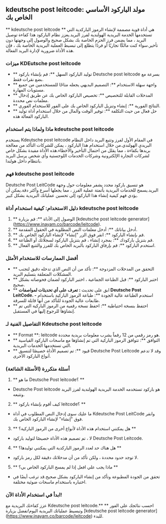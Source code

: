 ## kdeutsche post leitcode: مولد الباركود الأساسي الخاص بك

** kdeutsche post leitcode ** هي أداة قوية مصممة لإنشاء الرموز الباركدية التي تستخدمها الخدمة البريدية الهولندية لفرز البريد.يعزز نظام الباركود هذا كفاءة توصيل البريد ، مما يضمن فرز الحزم الخاصة بك بشكل صحيح والوصول إلى وجهتها دون تأخير.سواء كنت مالكًا تجاريًا أو فردًا يتطلع إلى تبسيط العملية البريدية الخاصة بك ، فإن هذه الأداة ضرورية لإدارة البريد الفعالة.

### ميزات KDEutsche post leitcode

- ** توليد الباركود السهل **: قم بإنشاء باركود Deutsche post leitcode بسرعة مع بضع نقرات فقط.
- ** واجهة سهلة الاستخدام **: التصميم البديهي يجعله متاحًا للمستخدمين من جميع مستويات المهارة.
- ** المدخلات القابلة للتخصيص **: تخصيص الباركود الخاص بك عن طريق إدخال معلمات نص محددة.
- ** النتائج الفورية **: إنشاء وتنزيل الباركود الخاص بك على الفور للاستخدام الفوري.
- ** حل فعال من حيث التكلفة **: توفير الوقت والمال من خلال استخدام أداة توليد الباركود الفعالة هذه.

### ماذا ولماذا يتم استخدام kdeutsche post leitcode

يستخدم Kdeutsche post leitcode في المقام الأول لفرز وتتبع البريد داخل النظام البريدي الهولندي.من خلال استخدام هذا الباركود ، يمكن للشركات التأكد من معالجة بريدها بكفاءة ، مما يقلل من احتمال التأخير والأخطاء.هذه الأداة مفيدة بشكل خاص لشركات التجارة الإلكترونية وشركات الخدمات اللوجستية وأي شخص يرسل البريد بانتظام داخل هولندا.

### فهم kdeutsche post leitcode

Deutsche Post LeitCode هو تنسيق باركود محدد يشفر معلومات حول وجهة البريد.يسمح للخدمات البريدية بأتمتة عملية الفرز ، مما يجعلها أسرع وأكثر دقة.يمكن أن يؤدي فهم كيفية إنشاء هذا الباركود إلى تحسين عملياتك البريدية بشكل كبير.

### دليل الاستخدام: كيفية استخدام أداة kdeutsche post leitcode

1. ** الوصول إلى الأداة **: قم بزيارة [kdeutsche post leitcode generator] (https://www.inayam.co/barcode/leitcode).
2. ** أدخل بياناتك **: أدخل معلمات النص المطلوبة في الحقول المقدمة.
3. ** قم بإنشاء الباركود **: انقر فوق الزر "إنشاء" لإنشاء الباركود الخاص بك.
4. ** قم بتنزيل باركودك **: بمجرد إنشاء ، قم بتنزيل الباركود لسجلاتك أو الطباعة.
5. ** استخدم الباركود **: قم بإرفاق الباركود بالبريد الخاص بك للفرز والتتبع الفعال.

### أفضل الممارسات للاستخدام الأمثل

- ** التحقق من المدخلات المزدوجة **: تأكد من أن النص الذي تدخله دقيق لتجنب المشكلات المتعلقة بتسليم البريد.
- ** اختبر الباركود **: قبل الطباعة الجماعية ، اختبر الباركود لضمان فحوصاته بشكل صحيح.
- ** ابق على تحديث **: تعرف على أي تحديثات لمواصفات Deutsche Post LeitCode.
-** استخدم الطباعة عالية الجودة **: طباعة الرموز الباركية باستخدام طابعات عالية الجودة للتأكد من أنها قابلة للسرقة.
- ** احتفظ بنسخة احتياطية **: احفظ نسخة رقمية من الرموز الباركية التي تم إنشاؤها للرجوع إليها في المستقبل.

### التفاصيل الفنية لـ Kdeutsche post leitcode

- ** Format **: leitcode هو رمز رقمي من 12 رقماً يشرب معلومات بريدية محددة.
- ** التوافق **: تتوافق الرموز الباركية التي تم إنشاؤها مع ماسحات الباركود القياسية التي تستخدمها الخدمات البريدية.
- ** قيود **: تم تصميم الأداة خصيصًا لتنسيق Deutsche Post Leitcode وقد لا تدعم أنواع الباركود الأخرى.

### أسئلة متكررة (الأسئلة الشائعة)

1. ** ما هو Deutsche Post leitcode؟ **
- Deutsche Post leitcode هو باركود تستخدمه الخدمة البريدية الهولندية لفرز البريد وتتبعه.

2. ** كيف أقوم بإنشاء باركود leitcode؟ **
- ما عليك سوى إدخال النص المطلوب في أداة Kdeutsche Post LeitCode وانقر فوق "إنشاء" لإنشاء الباركود الخاص بك.

3. ** هل يمكنني استخدام هذه الأداة لأنواع أخرى من الرموز الباركية؟ **
- لا ، تم تصميم هذه الأداة خصيصًا لتوليد باركود Deutsche Post Leitcode.

4. ** هل هناك حد لعدد الرموز الباركدية التي يمكنني توليدها؟ **
- لا توجد حدود محددة ، ولكن تأكد من أن مدخلاتك دقيقة لكل رمز باركود.

5. ** ماذا يجب علي افعل إذا لم يمسح الباركود الخاص بي؟ **
- تحقق من الجودة المطبوعة وتأكد من إنشاء الباركود بشكل صحيح.قد ترغب أيضًا في اختباره باستخدام ماسحات ضوئية مختلفة.

### ابدأ في استخدام الأداة الآن!

عزز كفاءتك البريدية مع Kdeutsche post leitcode.** احسب نتائجك على الفور ** وتبسيط عملياتك البريدية اليوم!تفضل بزيارة [kdeutsche post leitcode generator] (https://www.inayam.co/barcode/leitcode) للبدء.
